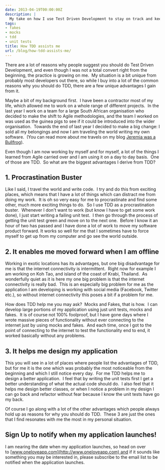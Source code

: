 ```yaml
---
date: 2013-04-19T00:00:00Z
description: |
  My take on how I use Test Driven Development to stay on track and keep moving forward with my work, even when I am offline.
tags:
- fakes
- mocks
- tdd
- unit tests
title: How TDD assists me
url: /blog/how-tdd-assists-me/
---
```


There are a lot of reasons why people suggest you should do Test Driven Development, and even though I was not a total convert right from the beginning, the practice is growing on me.  My situation is a bit unique from probably most developers out there, so while I buy into a lot of the common reasons why you should do TDD, there are a few unique advantages I gain from it.

Maybe a bit of my background first.  I have been a contractor most of my life, which allowed me to work on a whole range of different projects.  In the last year I work on a team for a large South African organisation who decided to make the shift to Agile methodologies, and the team I worked on was used as the guinea pigs to see if it could be introduced into the wider organisation.  Towards the end of last year I decided to make a big change: I sold all my belongings and now I am traveling the world writing my own software.  (You can read more about me travels on my blog [Jeremia was a Bullfrog](http://www.jeremiawasabullfrog.com)).

Even though I am now working by myself and for myself, a lot of the things I learned from Agile carried over and I am using it on a day to day basis.  One of those are TDD.  So what are the biggest advantages I derive from TDD?

## 1. Procrastination Buster

Like I said, I travel the world and write code.  I try and do this from exciting places, which means that I have a lot of things which can distract me from doing my work.  It is oh so very easy for me to procrastinate and find some other, much more exciting things to do.  So I use TDD as a procrastination buster.  Whenever I don't want to work (but know I have to get some work done), I just start writing a failing unit test.  I then go through the process of getting the unit test green and move on to the next one.  Before I know it an hour of two has passed and I have done a lot of work to move my software product forward. It works so well for me that I sometimes have to force myself to get up from my computer and go see the world outside.

## 2. It enables me moved forward when I am offline

Working in exotic locations has its advantages, but one big disadvantage for me is that the internet connectivity is intermittent.  Right now for example I am working on Koh Tao, and island of the coast of Krabi, Thailand.  As wonderfully quiet as it is here my one big problem is that the internet connectivity is really bad.  This is an especially big problem for me as the application I am developing is working with social media (Facebook, Twitter etc.), so without internet connectivity this poses a bit if a problem for me.

How does TDD help me you may ask?  Mocks and Fakes, that is how.  I can develop large portions of my application using just unit tests, mocks and fakes.  It is of course not 100% foolproof, but I have gone days where I wrote massive pieces of functionality without ever connecting to the internet just by using mocks and fakes.  And each time, once I got to the point of connecting to the internet to test the functionality end to end, it worked basically without any problems.

## 3. It helps me design my application

This you will see in a lot of places where people list the advantages of TDD, but for me it is the one which was probably the most noticeable from the beginning and which I still notice every day.  For me TDD helps me to design a better application.  I feel that by writing the unit tests first I get a better understanding of what the actual code should do.  I also feel that it helps me design better classes, or when I notice a problem in my design I can go back and refactor without fear because I know the unit tests have go my back.

Of course I go along with a lot of the other advantages which people always hold up as reasons for why you should do TDD.  These 3 are just the ones that I find resonates with me the most in my personal situation.

## Sign Up to notify when my application launches!

I am nearing the date when my application launches, so head on over to [www.oneloveapp.com](http://www.oneloveapp.com) and if it sounds like something you may be interested in, please subscribe to the email list to be notified when the application launches.